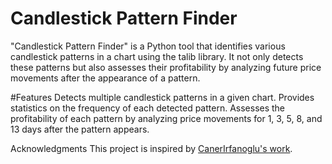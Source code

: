 # Candlestick Pattern Finder
"Candlestick Pattern Finder" is a Python tool that identifies various candlestick patterns in a chart using the talib library. It not only detects these patterns but also assesses their profitability by analyzing future price movements after the appearance of a pattern.

#Features
Detects multiple candlestick patterns in a given chart.
Provides statistics on the frequency of each detected pattern.
Assesses the profitability of each pattern by analyzing price movements for 1, 3, 5, 8, and 13 days after the pattern appears.

Acknowledgments
This project is inspired by [CanerIrfanoglu's work](https://github.com/CanerIrfanoglu/medium). 
